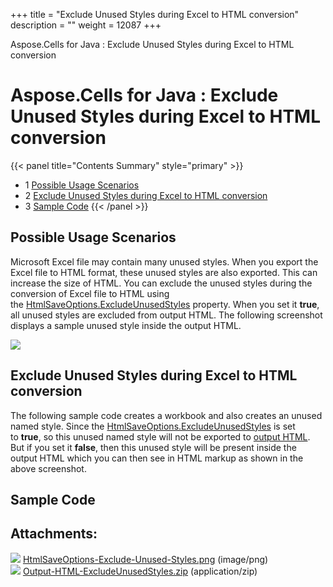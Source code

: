 +++
title = "Exclude Unused Styles during Excel to HTML conversion" 
description = "" 
weight = 12087 
+++

Aspose.Cells for Java : Exclude Unused Styles during Excel to HTML conversion  

# Aspose.Cells for Java : Exclude Unused Styles during Excel to HTML conversion


{{< panel title="Contents Summary" style="primary" >}}
*   1 [Possible Usage Scenarios](#ExcludeUnusedStylesduringExceltoHTMLconversion-PossibleUsageScenarios)
*   2 [Exclude Unused Styles during Excel to HTML conversion](#ExcludeUnusedStylesduringExceltoHTMLconversion-ExcludeUnusedStylesduringExceltoHTMLconversion)
*   3 [Sample Code](#ExcludeUnusedStylesduringExceltoHTMLconversion-SampleCode)
{{< /panel >}}
 

## Possible Usage Scenarios

Microsoft Excel file may contain many unused styles. When you export the Excel file to HTML format, these unused styles are also exported. This can increase the size of HTML. You can exclude the unused styles during the conversion of Excel file to HTML using the [HtmlSaveOptions.ExcludeUnusedStyles](https://apireference.aspose.com/javascript/cells/aspose.cells/htmlsaveoptions#ExcludeUnusedStyles) property. When you set it **true**, all unused styles are excluded from output HTML. The following screenshot displays a sample unused style inside the output HTML. 

![](https://docs2.aspose.com/cells/java/attachments/61540998/61767780.png)

## Exclude Unused Styles during Excel to HTML conversion

The following sample code creates a workbook and also creates an unused named style. Since the [HtmlSaveOptions.ExcludeUnusedStyles](https://apireference.aspose.com/javascript/cells/aspose.cells/htmlsaveoptions#ExcludeUnusedStyles) is set to **true**, so this unused named style will not be exported to [output HTML](https://docs2.aspose.com/cells/java/attachments/61540998/61767781.zip). But if you set it **false**, then this unused style will be present inside the output HTML which you can then see in HTML markup as shown in the above screenshot.

## Sample Code

## Attachments:

![](https://docs2.aspose.com/cells/java/images/icons/bullet_blue.gif) [HtmlSaveOptions-Exclude-Unused-Styles.png](https://docs2.aspose.com/cells/java/attachments/61540998/61767780.png) (image/png)  
![](https://docs2.aspose.com/cells/java/images/icons/bullet_blue.gif) [Output-HTML-ExcludeUnusedStyles.zip](https://docs2.aspose.com/cells/java/attachments/61540998/61767781.zip) (application/zip)  

